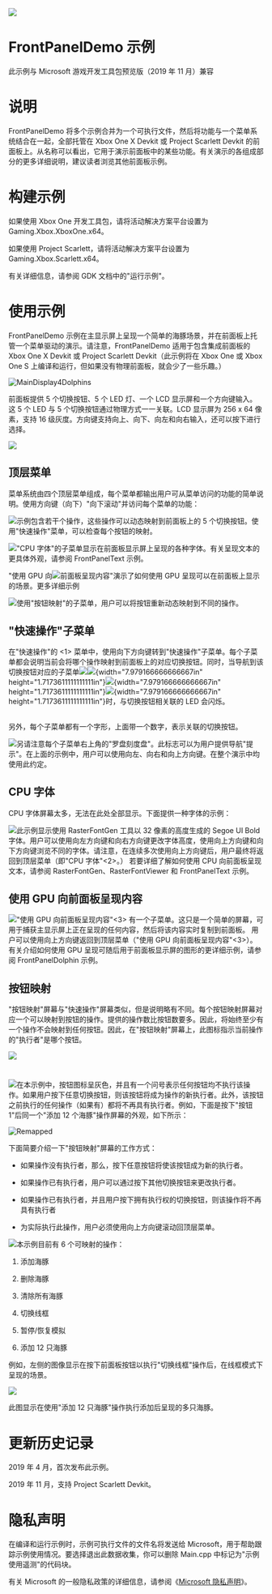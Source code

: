   ![](./media/image1.png)

#   FrontPanelDemo 示例

此示例与 Microsoft 游戏开发工具包预览版（2019 年 11 月）兼容

#  

# 说明

FrontPanelDemo
将多个示例合并为一个可执行文件，然后将功能与一个菜单系统结合在一起，全部托管在
Xbox One X Devkit 或 Project Scarlett Devkit
的前面板上。从名称可以看出，它用于演示前面板中的某些功能。有关演示的各组成部分的更多详细说明，建议读者浏览其他前面板示例。

# 构建示例

如果使用 Xbox One 开发工具包，请将活动解决方案平台设置为
Gaming.Xbox.XboxOne.x64。

如果使用 Project Scarlett，请将活动解决方案平台设置为
Gaming.Xbox.Scarlett.x64。

有关详细信息，请参阅 GDK 文档中的"运行示例"。

# 使用示例

FrontPanelDemo
示例在主显示屏上呈现一个简单的海豚场景，并在前面板上托管一个菜单驱动的演示。请注意，FrontPanelDemo
适用于包含集成前面板的 Xbox One X Devkit 或 Project Scarlett
Devkit（此示例将在 Xbox One 或 Xbox One S
上编译和运行，但如果没有物理前面板，就会少了一些乐趣。）

![MainDisplay4Dolphins](./media/image3.png)

前面板提供 5 个切换按钮、5 个 LED 灯、一个 LCD
显示屏和一个方向键输入。这 5 个 LED 与 5
个切换按钮通过物理方式一一关联。LCD 显示屏为 256 x 64 像素，支持 16
级灰度。方向键支持向上、向下、向左和向右输入，还可以按下进行选择。

![](./media/image4.png)

## 顶层菜单

菜单系统由四个顶层菜单组成，每个菜单都输出用户可从菜单访问的功能的简单说明。使用方向键（向下）"向下滚动"并访问每个菜单的功能：

![](./media/image6.png)示例包含若干个操作，这些操作可以动态映射到前面板上的
5 个切换按钮。使用"快速操作"菜单，可以检查每个按钮的映射。

![](./media/image7.png)"CPU
字体"的子菜单显示在前面板显示屏上呈现的各种字体。有关呈现文本的更具体外观，请参阅
FrontPanelText 示例。

"使用 GPU 向![](./media/image8.png)前面板呈现内容"演示了如何使用 GPU
呈现可以在前面板上显示的场景。更多详细示例

![](./media/image9.png)使用"按钮映射"的子菜单，用户可以将按钮重新动态映射到不同的操作。

## 

## "快速操作"子菜单

在"快速操作"的 \<1\>
菜单中，使用向下方向键转到"快速操作"子菜单。每个子菜单都会说明当前会将哪个操作映射到前面板上的对应切换按钮。同时，当导航到该切换按钮对应的子菜单![](./media/image6.png)![](./media/image10.png){width="7.979166666666667in"
height="1.7173611111111111in"}![](./media/image11.png){width="7.979166666666667in"
height="1.7173611111111111in"}![](./media/image12.png){width="7.979166666666667in"
height="1.7173611111111111in"}时，与切换按钮相关联的 LED 会闪烁。

## 

## 

另外，每个子菜单都有一个字形，上面带一个数字，表示关联的切换按钮。

![](./media/image12.png)另请注意每个子菜单右上角的"罗盘刻度盘"。此标志可以为用户提供导航"提示"。在上面的示例中，用户可以使用向左、向右和向上方向键。在整个演示中均使用此约定。

## 

## 

## 

## 

## 

## 

## 

## 

## 

## CPU 字体

CPU 字体屏幕太多，无法在此处全部显示。下面提供一种字体的示例：

![](./media/image17.png)此示例显示使用 RasterFontGen 工具以 32
像素的高度生成的 Segoe UI Bold
字体。用户可以使用向左方向键和向右方向键更改字体高度，使用向上方向键和向下方向键浏览不同的字体。请注意，在连续多次使用向上方向键后，用户最终将返回到顶层菜单（即"CPU
字体"\<2\>。） 若要详细了解如何使用 CPU 向前面板呈现文本，请参阅
RasterFontGen、RasterFontViewer 和 FrontPanelText 示例。

## 使用 GPU 向前面板呈现内容

![](./media/image18.png)"使用 GPU 向前面板呈现内容"\<3\>
有一个子菜单。这只是一个简单的屏幕，可用于捕获主显示屏上正在呈现的任何内容，然后将该内容实时复制到前面板。
用户可以使用向上方向键返回到顶层菜单（"使用 GPU
向前面板呈现内容"\<3\>）。 有关介绍如何使用 GPU
呈现可随后用于前面板显示屏的图形的更详细示例，请参阅 FrontPanelDolphin
示例。

## 按钮映射

"按钮映射"屏幕与"快速操作"屏幕类似，但是说明略有不同。每个按钮映射屏幕对应一个可以映射到按钮的操作。提供的操作数比按钮数要多。因此，将始终至少有一个操作不会映射到任何按钮。因此，在"按钮映射"屏幕上，此图标指示当前操作的"执行者"是哪个按钮。

![](./media/image19.png)

# 

# 

![](./media/image21.png)在本示例中，按钮图标呈灰色，并且有一个问号表示任何按钮均不执行该操作。如果用户按下任意切换按钮，则该按钮将成为操作的新执行者。此外，该按钮之前执行的任何操作（如果有）都将不再具有执行者。例如，下面是按下"按钮
1"后同一个"添加 12 个海豚"操作屏幕的外观，如下所示：

![Remapped](./media/image22.png)

下面简要介绍一下"按钮映射"屏幕的工作方式：

-   如果操作没有执行者，那么，按下任意按钮将使该按钮成为新的执行者。

-   如果操作已有执行者，用户可以通过按下其他切换按钮来更改执行者。

-   如果操作已有执行者，并且用户按下拥有执行权的切换按钮，则该操作将不再具有执行者

-   为实际执行此操作，用户必须使用向上方向键滚动回顶层菜单。

![](./media/image23.png)本示例目前有 6 个可映射的操作：

1.  添加海豚

2.  删除海豚

3.  清除所有海豚

4.  切换线框

5.  暂停/恢复模拟

6.  添加 12 只海豚

例如，左侧的图像显示在按下前面板按钮以执行"切换线框"操作后，在线框模式下呈现的场景。

![](./media/image24.png)

此图显示在使用"添加 12 只海豚"操作执行添加后呈现的多只海豚。

# 

# 

# 

# 

# 更新历史记录

2019 年 4 月，首次发布此示例。

2019 年 11 月，支持 Project Scarlett Devkit。

# 隐私声明

在编译和运行示例时，示例可执行文件的文件名将发送给
Microsoft，用于帮助跟踪示例使用情况。要选择退出此数据收集，你可以删除
Main.cpp 中标记为"示例使用遥测"的代码块。

有关 Microsoft 的一般隐私政策的详细信息，请参阅《[Microsoft
隐私声明](https://privacy.microsoft.com/en-us/privacystatement/)》。

# 
